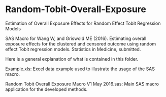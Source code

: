 # Random-Tobit-Overall-Exposure
Estimation of Overall Exposure Effects for Random Effect Tobit Regression Models

SAS Macro for Wang W, and Griswold ME (2016). Estimating overall exposure effects for the clustered and censored outcome using random effect Tobit regression models. Statistics in Medicine, submitted.

Here is a general explanation of what is contained in this folder.

Example.xls: Excel data example used to illustrate the usage of the SAS macro.

Random Tobit Overall Exposure Macro V1 May 2016.sas: Main SAS macro application for the developed methods.
